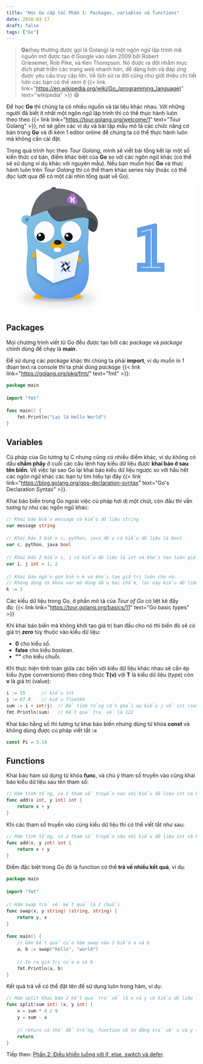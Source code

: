 ```yaml
---
title: "Học Go cấp tốc Phần 1: Packages, variables và functions"
date: 2018-03-17
draft: false
tags: ["Go"]
---
```


> **Go**(hay thường được gọi là Golang) là một ngôn ngữ lập trình mã nguồn mở được tạo ở Google vào năm 2009 bởi Robert Griesemer, Rob Pike, và Ken Thompson. Nó được ra đời nhằm mục đích phát triển các trang web nhanh hơn, dễ dàng hơn và đáp ứng được yêu cầu truy cập lớn. Về lịch sử ra đời cũng như giới thiệu chi tiết hơn các bạn có thể xem ở {{< link link="https://en.wikipedia.org/wiki/Go_(programming_language)" text="wikipedia" >}} 😅

Để học **Go** thì chúng ta có nhiều nguồn và tài liệu khác nhau. Với những người đã biết ít nhất một ngôn ngữ lập trình thì có thể thực hành luôn theo theo {{< link link="https://tour.golang.org/welcome/1" text="Tour Golang" >}}, nó sẽ gồm các ví dụ và bài tập mẫu mô tả các chức năng cơ bản trong **Go** và đi kèm 1 editor online để chúng ta có thể thực hành luôn mà không cần cài đặt.

Trong quá trình học theo _Tour Golang_, mình sẽ viết bài tổng kết lại một số kiến thức cơ bản, điểm khác biệt của **Go** so với các ngôn ngữ khác (có thể sẽ sử dụng ví dụ khác với nguyên mẫu). Nếu bạn muốn học **Go** và thực hành luôn trên _Tour Golang_ thì có thể tham khảo series này (hoặc có thể đọc lướt qua để có một cái nhìn tổng quát về Go).

![Học Go cấp tốc phần 1](/images/golang-thumb1.jpg)

## **Packages**

Mọi chương trình viết từ Go đều được tạo bởi các _package_ và _package_ chính dùng để chạy là **main**.

Để sử dụng các _package_ khác thì chúng ta phải **import**, ví dụ muốn in 1 đoạn text ra console thì ta phải dùng _package_ {{< link link="https://golang.org/pkg/fmt/" text="fmt" >}}:

```go
package main

import "fmt"

func main() {
    fmt.Println("Lại là Hello World")
}
```

## **Variables**

Cú pháp của Go tương tự C nhưng cũng có nhiều điểm khác, ví dụ không có dấu **chấm phẩy** ở cuối các câu lệnh hay kiểu dữ liệu được **khai báo ở sau tên biến**. Về việc tại sao Go lại khai báo kiểu dữ liệu ngược so với hầu hết các ngôn ngữ khác các bạn tự tìm hiểu tại đây {{< link link="https://blog.golang.org/gos-declaration-syntax" text="Go's Declaration Syntax" >}}.

Khai báo biến trong Go ngoài việc cú pháp hơi dị một chút, còn đâu thì vẫn tương tự như các ngôn ngữ khác:

```go
// Khai báo biến message có kiểu dữ liệu string
var message string

// Khai báo 3 biến c, python, java đều có kiểu dữ liệu là bool
var c, python, java bool

// Khai báo 2 biến i, j có kiểu dữ liệu là int và khởi tạo luôn giá trị cho chúng
var i, j int = 1, 2

// Khai báo ngắn gọn biến k và khởi tạo giá trị luôn cho nó.
// Không dùng từ khóa var mà dùng dấu hai chấm, lúc này kiểu dữ liệu sẽ được ngầm định tùy theo giá trị của biến.
k := 3
```

Các kiểu dữ liệu trong Go, ở phần mô tả của _Tour of Go_ có liệt kê đầy đủ: {{< link link="https://tour.golang.org/basics/11" text="Go basic types" >}}

Khi khai báo biến mà không khởi tạo giá trị ban đầu cho nó thì biến đó sẽ có giá trị _**zero**_ tùy thuộc vào kiểu dữ liệu:

- **0** cho kiểu số.
- **false** cho kiểu boolean.
- **""** cho kiểu chuỗi.

Khi thực hiện tính toán giữa các biến với kiểu dữ liệu khác nhau sẽ cần ép kiểu (type conversions) theo công thức **T(v)** với **T** là kiểu dữ liệu (type) còn **v** là giá trị (value):

```go
i := 55      // kiểu int
j := 67.8    // kiểu float64
sum := i + int(j)  // Để tính tổng cần phải ép kiểu j về int (sum = 55 + 67)
fmt.Println(sum)   // Kết quả trả về là 122
```

Khai báo hằng số thì tương tự khai báo biến nhưng dùng từ khóa **const** và không dùng được cú pháp viết tắt **:=**

```go
const Pi = 3.14
```

## **Functions**

Khai báo hàm sử dụng từ khóa **func**, và chú ý tham số truyền vào cũng khai báo kiểu dữ liệu sau tên tham số:

```go
// Hàm tính tổng, có 2 tham số truyền vào với kiểu dữ liệu int và kết quả trả về cũng là int
func add(x int, y int) int {
    return x + y
}
```

Khi các tham số truyền vào cùng kiểu dữ liệu thì có thể viết tắt như sau:

```go
// Hàm tính tổng, có 2 tham số truyền vào với kiểu dữ liệu int và kết quả trả về cũng là int
func add(x, y int) int {
    return x + y
}
```

Điểm đặc biệt trong Go đó là function có thể **trả về nhiều kết quả**, ví dụ:

```go
package main

import "fmt"

// Hàm swap trả về kết quả là 2 chuỗi
func swap(x, y string) (string, string) {
	return y, x
}

func main() {
    // Gán kết quả của hàm swap vào 2 biến a và b
    a, b := swap("hello", "world")

    // In ra giá trị của a và b
    fmt.Println(a, b)
}
```

Kết quả trả về có thể đặt tên để sử dụng luôn trong hàm, ví dụ:

```go
// Hàm split khai báo 2 kết quả trả về là x và y có kiểu dữ liệu là int
func split(sum int) (x, y int) {
    x = sum * 4 / 9
    y = sum - x

    // return có thể để trống, function sẽ tự động trả về x và y (không khuyến khích)
    return
}
```

Tiếp theo: [Phần 2: Điều khiển luồng với if, else, switch và defer](/blog/hoc-go-cap-toc-phan-2-dieu-khien-luong-voi-if-else-switch-va-defer).
